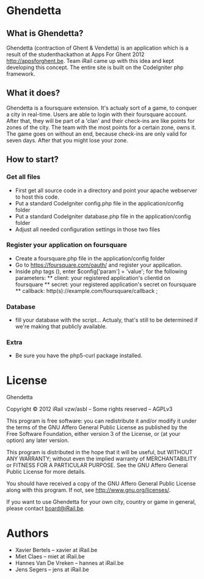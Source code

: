 # Ghendetta

## What is Ghendetta?

Ghendetta (contraction of Ghent & Vendetta) is an application which is a result of the studenthackathon at Apps For Ghent 2012 <http://appsforghent.be>. Team iRail came up with this idea and kept developing this concept. The entire site is built on the CodeIgniter php framework.

## What it does?

Ghendetta is a foursquare extension. It's actualy sort of a game, to conquer a city in real-time. Users are able to login with their foursquare account. After that, they will be part of a 'clan' and their check-ins are like points for zones of the city. The team with the most points for a certain zone, owns it. The game goes on without an end, because check-ins are only valid for seven days. After that you might lose your zone.

## How to start?

### Get all files

* First get all source code in a directory and point your apache webserver to host this code.
* Put a standard CodeIgniter config.php file in the application/config folder
* Put a standard CodeIgniter database.php file in the application/config folder
* Adjust all needed configuration settings in those two files

### Register your application on foursquare

* Create a foursquare.php file in the application/config folder
* Go to <https://foursquare.com/oauth/> and register your application.
* Inside php tags (<?php ?>), enter $config['param'] = 'value'; for the following parameters:
** client: your registered application's clientid on foursquare
** secret: your registered application's secret on foursquare
** callback: http(s)://example.com/foursquare/callback ;

### Database

* fill your database with the script... Actualy, that's still to be determined if we're making that publicly available.

### Extra

* Be sure you have the php5-curl package installed.

# License

Ghendetta

Copyright © 2012 iRail vzw/asbl – Some rights reserved – AGPLv3

This program is free software: you can redistribute it and/or modify it under the terms of the GNU Affero General Public License as published by the Free Software Foundation, either version 3 of the License, or (at your option) any later version.

This program is distributed in the hope that it will be useful, but WITHOUT ANY WARRANTY; without even the implied warranty of MERCHANTABILITY or FITNESS FOR A PARTICULAR PURPOSE. See the GNU Affero General Public License for more details.

You should have received a copy of the GNU Affero General Public License along with this program. If not, see <http://www.gnu.org/licenses/>.

If you want to use Ghendetta for your own city, country or game in general, please contact board@iRail.be.

# Authors

* Xavier Bertels – xavier at iRail.be
* Miet Claes – miet at iRail.be
* Hannes Van De Vreken – hannes at iRail.be
* Jens Segers – jens at iRail.be